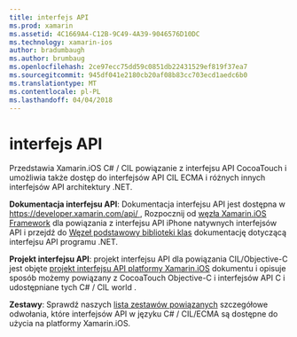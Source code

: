 ```yaml
---
title: interfejs API
ms.prod: xamarin
ms.assetid: 4C1669A4-C12B-9C49-4A39-9046576D10DC
ms.technology: xamarin-ios
author: bradumbaugh
ms.author: brumbaug
ms.openlocfilehash: 2ce97ecc75dd59c0851db22431529ef819f37ea7
ms.sourcegitcommit: 945df041e2180cb20af08b83cc703ecd1aedc6b0
ms.translationtype: MT
ms.contentlocale: pl-PL
ms.lasthandoff: 04/04/2018
---
```

# <a name="api"></a>interfejs API

Przedstawia Xamarin.iOS C# / CIL powiązanie z interfejsu API CocoaTouch i umożliwia także dostęp do interfejsów API CIL ECMA i różnych innych interfejsów API architektury .NET.

 **Dokumentacja interfejsu API**: Dokumentacja interfejsu API jest dostępna w [ https://developer.xamarin.com/api/ ](https://developer.xamarin.com/api/), Rozpocznij od [węzła Xamarin.iOS Framework](https://developer.xamarin.com/api/root/ios-unified/) dla powiązania z interfejsu API iPhone natywnych interfejsów API i przejdź do [ Węzeł podstawowy biblioteki klas](https://developer.xamarin.com/api/root/classlib/) dokumentację dotyczącą interfejsu API programu .NET.

 **Projekt interfejsu API**: projekt interfejsu API dla powiązania CIL/Objective-C jest objęte [projekt interfejsu API platformy Xamarin.iOS](~/ios/internals/api-design/index.md) dokumentu i opisuje sposób możemy powiązany z CocoaTouch Objective-C i interfejsów API C i udostępniane tych C# / CIL world .

 **Zestawy**: Sprawdź naszych [lista zestawów powiązanych](~/cross-platform/internals/available-assemblies.md) szczegółowe odwołania, które interfejsów API w języku C# / CIL/ECMA są dostępne do użycia na platformy Xamarin.iOS.
